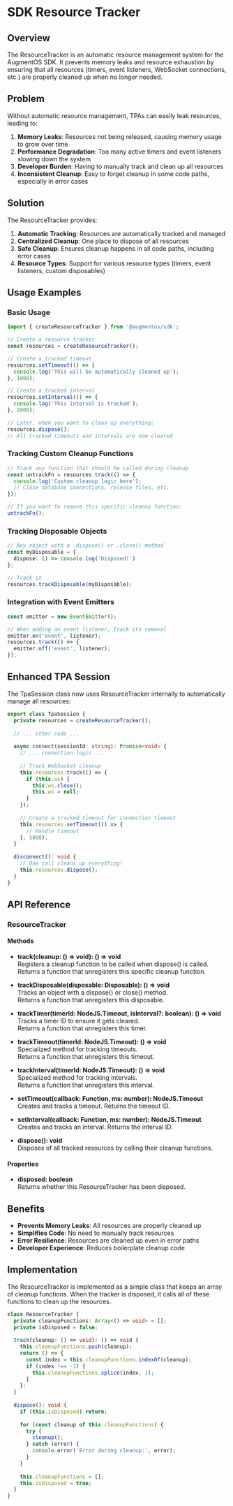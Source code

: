 # SDK Resource Tracker

## Overview

The ResourceTracker is an automatic resource management system for the AugmentOS SDK. It prevents memory leaks and resource exhaustion by ensuring that all resources (timers, event listeners, WebSocket connections, etc.) are properly cleaned up when no longer needed.

## Problem

Without automatic resource management, TPAs can easily leak resources, leading to:

1. **Memory Leaks**: Resources not being released, causing memory usage to grow over time
2. **Performance Degradation**: Too many active timers and event listeners slowing down the system
3. **Developer Burden**: Having to manually track and clean up all resources
4. **Inconsistent Cleanup**: Easy to forget cleanup in some code paths, especially in error cases

## Solution

The ResourceTracker provides:

1. **Automatic Tracking**: Resources are automatically tracked and managed
2. **Centralized Cleanup**: One place to dispose of all resources
3. **Safe Cleanup**: Ensures cleanup happens in all code paths, including error cases
4. **Resource Types**: Support for various resource types (timers, event listeners, custom disposables)

## Usage Examples

### Basic Usage

```typescript
import { createResourceTracker } from '@augmentos/sdk';

// Create a resource tracker
const resources = createResourceTracker();

// Create a tracked timeout
resources.setTimeout(() => {
  console.log('This will be automatically cleaned up');
}, 1000);

// Create a tracked interval
resources.setInterval(() => {
  console.log('This interval is tracked');
}, 2000);

// Later, when you want to clean up everything:
resources.dispose();
// All tracked timeouts and intervals are now cleared
```

### Tracking Custom Cleanup Functions

```typescript
// Track any function that should be called during cleanup
const untrackFn = resources.track(() => {
  console.log('Custom cleanup logic here');
  // Close database connections, release files, etc.
});

// If you want to remove this specific cleanup function:
untrackFn();
```

### Tracking Disposable Objects

```typescript
// Any object with a .dispose() or .close() method
const myDisposable = {
  dispose: () => console.log('Disposed!')
};

// Track it
resources.trackDisposable(myDisposable);
```

### Integration with Event Emitters

```typescript
const emitter = new EventEmitter();

// When adding an event listener, track its removal
emitter.on('event', listener);
resources.track(() => {
  emitter.off('event', listener);
});
```

## Enhanced TPA Session

The TpaSession class now uses ResourceTracker internally to automatically manage all resources:

```typescript
export class TpaSession {
  private resources = createResourceTracker();
  
  // ... other code ...
  
  async connect(sessionId: string): Promise<void> {
    // ... connection logic ...
    
    // Track WebSocket cleanup
    this.resources.track(() => {
      if (this.ws) {
        this.ws.close();
        this.ws = null;
      }
    });
    
    // Create a tracked timeout for connection timeout
    this.resources.setTimeout(() => {
      // Handle timeout
    }, 5000);
  }
  
  disconnect(): void {
    // One call cleans up everything!
    this.resources.dispose();
  }
}
```

## API Reference

### ResourceTracker

#### Methods

- **track(cleanup: () => void): () => void**  
  Registers a cleanup function to be called when dispose() is called.  
  Returns a function that unregisters this specific cleanup function.

- **trackDisposable(disposable: Disposable): () => void**  
  Tracks an object with a dispose() or close() method.  
  Returns a function that unregisters this disposable.

- **trackTimer(timerId: NodeJS.Timeout, isInterval?: boolean): () => void**  
  Tracks a timer ID to ensure it gets cleared.  
  Returns a function that unregisters this timer.

- **trackTimeout(timerId: NodeJS.Timeout): () => void**  
  Specialized method for tracking timeouts.  
  Returns a function that unregisters this timeout.

- **trackInterval(timerId: NodeJS.Timeout): () => void**  
  Specialized method for tracking intervals.  
  Returns a function that unregisters this interval.

- **setTimeout(callback: Function, ms: number): NodeJS.Timeout**  
  Creates and tracks a timeout. Returns the timeout ID.

- **setInterval(callback: Function, ms: number): NodeJS.Timeout**  
  Creates and tracks an interval. Returns the interval ID.

- **dispose(): void**  
  Disposes of all tracked resources by calling their cleanup functions.

#### Properties

- **disposed: boolean**  
  Returns whether this ResourceTracker has been disposed.

## Benefits

- **Prevents Memory Leaks**: All resources are properly cleaned up
- **Simplifies Code**: No need to manually track resources
- **Error Resilience**: Resources are cleaned up even in error paths
- **Developer Experience**: Reduces boilerplate cleanup code

## Implementation

The ResourceTracker is implemented as a simple class that keeps an array of cleanup functions. When the tracker is disposed, it calls all of these functions to clean up the resources.

```typescript
class ResourceTracker {
  private cleanupFunctions: Array<() => void> = [];
  private isDisposed = false;
  
  track(cleanup: () => void): () => void {
    this.cleanupFunctions.push(cleanup);
    return () => {
      const index = this.cleanupFunctions.indexOf(cleanup);
      if (index !== -1) {
        this.cleanupFunctions.splice(index, 1);
      }
    };
  }
  
  dispose(): void {
    if (this.isDisposed) return;
    
    for (const cleanup of this.cleanupFunctions) {
      try {
        cleanup();
      } catch (error) {
        console.error('Error during cleanup:', error);
      }
    }
    
    this.cleanupFunctions = [];
    this.isDisposed = true;
  }
}
```